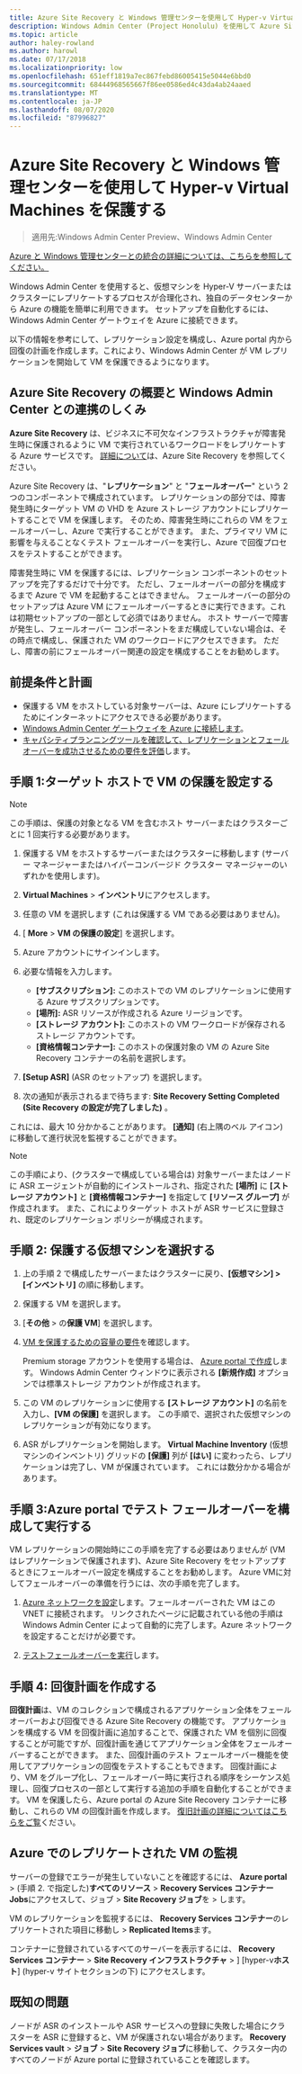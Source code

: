 ```yaml
---
title: Azure Site Recovery と Windows 管理センターを使用して Hyper-v Virtual Machines を保護する
description: Windows Admin Center (Project Honolulu) を使用して Azure Site Recovery で Hyper-V VM を保護します。
ms.topic: article
author: haley-rowland
ms.author: harowl
ms.date: 07/17/2018
ms.localizationpriority: low
ms.openlocfilehash: 651eff1819a7ec867febd86005415e5044e6bbd0
ms.sourcegitcommit: 68444968565667f86ee0586ed4c43da4ab24aaed
ms.translationtype: MT
ms.contentlocale: ja-JP
ms.lasthandoff: 08/07/2020
ms.locfileid: "87996827"
---
```

# <a name="protect-your-hyper-v-virtual-machines-with-azure-site-recovery-and-windows-admin-center"></a>Azure Site Recovery と Windows 管理センターを使用して Hyper-v Virtual Machines を保護する

>適用先:Windows Admin Center Preview、Windows Admin Center

[Azure と Windows 管理センターとの統合の詳細については、こちらを参照してください。](./index.md)

Windows Admin Center を使用すると、仮想マシンを Hyper-V サーバーまたはクラスターにレプリケートするプロセスが合理化され、独自のデータセンターから Azure の機能を簡単に利用できます。 セットアップを自動化するには、Windows Admin Center ゲートウェイを Azure に接続できます。

以下の情報を参考にして、レプリケーション設定を構成し、Azure portal 内から回復の計画を作成します。これにより、Windows Admin Center が VM レプリケーションを開始して VM を保護できるようになります。

## <a name="what-is-azure-site-recovery-and-how-does-it-work-with-windows-admin-center"></a>Azure Site Recovery の概要と Windows Admin Center との連携のしくみ

**Azure Site Recovery** は、ビジネスに不可欠なインフラストラクチャが障害発生時に保護されるように VM で実行されているワークロードをレプリケートする Azure サービスです。  [詳細について](/azure/site-recovery/site-recovery-overview)は、Azure Site Recovery を参照してください。

Azure Site Recovery は、"**レプリケーション**" と "**フェールオーバー**" という 2 つのコンポーネントで構成されています。 レプリケーションの部分では、障害発生時にターゲット VM の VHD を Azure ストレージ アカウントにレプリケートすることで VM を保護します。 そのため、障害発生時にこれらの VM をフェールオーバーし、Azure で実行することができます。 また、プライマリ VM に影響を与えることなくテスト フェールオーバーを実行し、Azure で回復プロセスをテストすることができます。

障害発生時に VM を保護するには、レプリケーション コンポーネントのセットアップを完了するだけで十分です。 ただし、フェールオーバーの部分を構成するまで Azure で VM を起動することはできません。 フェールオーバーの部分のセットアップは Azure VM にフェールオーバーするときに実行できます。これは初期セットアップの一部として必須ではありません。 ホスト サーバーで障害が発生し、フェールオーバー コンポーネントをまだ構成していない場合は、その時点で構成し、保護された VM のワークロードにアクセスできます。 ただし、障害の前にフェールオーバー関連の設定を構成することをお勧めします。


## <a name="prerequisites-and-planning"></a>前提条件と計画

- 保護する VM をホストしている対象サーバーは、Azure にレプリケートするためにインターネットにアクセスできる必要があります。
- [Windows Admin Center ゲートウェイを Azure に接続します](azure-integration.md)。
- [キャパシティプランニングツールを確認して、レプリケーションとフェールオーバーを成功させるための要件を評価](/azure/site-recovery/hyper-v-site-walkthrough-capacity)します。

## <a name="step-1-set-up-vm-protection-on-your-target-host"></a>手順 1:ターゲット ホストで VM の保護を設定する

> [!NOTE]
> この手順は、保護の対象となる VM を含むホスト サーバーまたはクラスターごとに 1 回実行する必要があります。

1. 保護する VM をホストするサーバーまたはクラスターに移動します (サーバー マネージャーまたはハイパーコンバージド クラスター マネージャーのいずれかを使用します)。
2. **Virtual Machines**  >  **インベントリ**にアクセスします。
3. 任意の VM を選択します (これは保護する VM である必要はありません)。
4. [ **More**  >  **VM の保護の設定**] を選択します。
5. Azure アカウントにサインインします。
6. 必要な情報を入力します。

   - **[サブスクリプション]:** このホストでの VM のレプリケーションに使用する Azure サブスクリプションです。
   - **[場所]:** ASR リソースが作成される Azure リージョンです。
   - **[ストレージ アカウント]:** このホストの VM ワークロードが保存されるストレージ アカウントです。
   - **[資格情報コンテナー]:** このホストの保護対象の VM の Azure Site Recovery コンテナーの名前を選択します。

7. **[Setup ASR]** (ASR のセットアップ) を選択します。
8. 次の通知が表示されるまで待ちます: **Site Recovery Setting Completed (Site Recovery の設定が完了しました)** 。

これには、最大 10 分かかることがあります。 **[通知]** (右上隅のベル アイコン) に移動して進行状況を監視することができます。

>[!NOTE]
> この手順により、(クラスターで構成している場合は) 対象サーバーまたはノードに ASR エージェントが自動的にインストールされ、指定された **[場所]** に **[ストレージ アカウント]** と **[資格情報コンテナー]** を指定して **[リソース グループ]** が作成されます。 また、これによりターゲット ホストが ASR サービスに登録され、既定のレプリケーション ポリシーが構成されます。

## <a name="step-2-select-virtual-machines-to-protect"></a>手順 2: 保護する仮想マシンを選択する

1. 上の手順 2 で構成したサーバーまたはクラスターに戻り、**[仮想マシン] > [インベントリ]** の順に移動します。
2. 保護する VM を選択します。
3. [**その他**  >  の**保護 VM**] を選択します。
4. [VM を保護するための容量の要件](/azure/site-recovery/site-recovery-capacity-planner)を確認します。

    Premium storage アカウントを使用する場合は、 [Azure portal で作成](/azure/storage/common/storage-premium-storage)します。 Windows Admin Center ウィンドウに表示される **[新規作成]** オプションでは標準ストレージ アカウントが作成されます。

5. この VM のレプリケーションに使用する **[ストレージ アカウント]** の名前を入力し、**[VM の保護]** を選択します。 この手順で、選択された仮想マシンのレプリケーションが有効になります。

6. ASR がレプリケーションを開始します。 **Virtual Machine Inventory** (仮想マシンのインベントリ) グリッドの **[保護]** 列が **[はい]** に変わったら、レプリケーションは完了し、VM が保護されています。 これには数分かかる場合があります。

## <a name="step-3-configure-and-run-a-test-failover-in-the-azure-portal"></a>手順 3:Azure portal でテスト フェールオーバーを構成して実行する

 VM レプリケーションの開始時にこの手順を完了する必要はありませんが (VM はレプリケーションで保護されます)、Azure Site Recovery をセットアップするときにフェールオーバー設定を構成することをお勧めします。 Azure VMに対してフェールオーバーの準備を行うには、次の手順を完了します。

1. [Azure ネットワークを設定](/azure/site-recovery/hyper-v-site-walkthrough-prepare-azure)します。フェールオーバーされた VM はこの VNET に接続されます。 リンクされたページに記載されている他の手順は Windows Admin Center によって自動的に完了します。Azure ネットワークを設定することだけが必要です。

2. [テストフェールオーバーを実行](/azure/site-recovery/hyper-v-site-walkthrough-test-failover)します。

## <a name="step-4-create-recovery-plans"></a>手順 4: 回復計画を作成する

**回復計画**は、VM のコレクションで構成されるアプリケーション全体をフェールオーバーおよび回復できる Azure Site Recovery の機能です。 アプリケーションを構成する VM を回復計画に追加することで、保護された VM を個別に回復することが可能ですが、回復計画を通じてアプリケーション全体をフェールオーバーすることができます。 また、回復計画のテスト フェールオーバー機能を使用してアプリケーションの回復をテストすることもできます。 回復計画により、VM をグループ化し、フェールオーバー時に実行される順序をシーケンス処理し、回復プロセスの一部として実行する追加の手順を自動化することができます。 VM を保護したら、Azure portal の Azure Site Recovery コンテナーに移動し、これらの VM の回復計画を作成します。 [復旧計画の詳細についてはこちらをご覧](/azure/site-recovery/site-recovery-create-recovery-plans)ください。

## <a name="monitoring-replicated-vms-in-azure"></a>Azure でのレプリケートされた VM の監視 ##

サーバーの登録でエラーが発生していないことを確認するには、 **Azure portal**  >  (手順 2. で指定した)**すべてのリソース**  >  **Recovery Services コンテナー** **Jobs**にアクセスして、ジョブ  >  **Site Recovery ジョブ**を > します。

VM のレプリケーションを監視するには、 **Recovery Services コンテナー**のレプリケートされた項目に移動し  >  **Replicated Items**ます。

コンテナーに登録されているすべてのサーバーを表示するには、 **Recovery Services コンテナー**  >  **Site Recovery インフラストラクチャ**  >  ] [hyper-v**ホスト**] (hyper-v サイトセクションの下) にアクセスします。

## <a name="known-issue"></a>既知の問題 ##

ノードが ASR のインストールや ASR サービスへの登録に失敗した場合にクラスターを ASR に登録すると、VM が保護されない場合があります。 **Recovery Services vault**  >  **ジョブ**  >  **Site Recovery ジョブ**に移動して、クラスター内のすべてのノードが Azure portal に登録されていることを確認します。